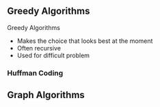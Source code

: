 ## Greedy Algorithms

Greedy Algorithms
- Makes the choice that looks best at the moment
- Often recursive
- Used for difficult problem

### Huffman Coding

## Graph Algorithms
